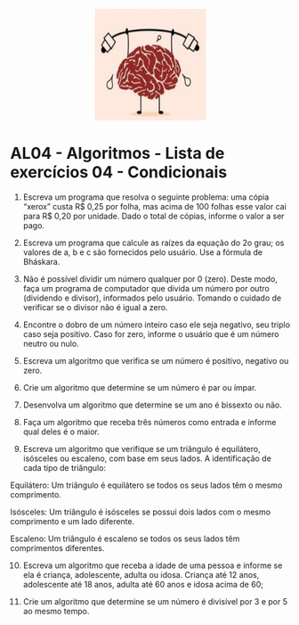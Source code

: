 <p align="center">
  <img src="./imagens/treinarCerebro.jpg" alt="Cérebro" width="200" height="200">
</p>

# AL04 - Algoritmos - Lista de exercícios 04 - Condicionais

1) Escreva um programa que resolva o seguinte problema: uma cópia “xerox” custa R$ 0,25 por folha, mas acima de 100 folhas esse valor cai para R$ 0,20 por unidade. Dado o total de cópias, informe o valor a ser pago.

2) Escreva um programa que calcule as raízes da equação do 2o grau; os valores de a, b e c são fornecidos pelo usuário. Use a fórmula de Bháskara.

3) Não é possível dividir um número qualquer por 0 (zero). Deste modo, faça um programa de computador que divida um número por outro (dividendo e divisor), informados pelo usuário. Tomando o cuidado de verificar se o divisor não é igual a zero.

4) Encontre o dobro de um número inteiro caso ele seja negativo, seu triplo caso seja positivo. Caso for zero, informe o usuário que é um número neutro ou nulo. 

5) Escreva um algoritmo que verifica se um número é positivo, negativo ou zero.

6) Crie um algoritmo que determine se um número é par ou ímpar.

7) Desenvolva um algoritmo que determine se um ano é bissexto ou não.

8) Faça um algoritmo que receba três números como entrada e informe qual deles é o maior.

9) Escreva um algoritmo que verifique se um triângulo é equilátero, isósceles ou escaleno,
   com base em seus lados. A identificação de cada tipo de triângulo:
   
   <div style="margin-left: 120px;">

Equilátero: Um triângulo é equilátero se todos os seus lados têm o mesmo
comprimento.

Isósceles: Um triângulo é isósceles se possui dois lados com o mesmo comprimento
e um lado diferente.

Escaleno: Um triângulo é escaleno se todos os seus lados têm comprimentos
diferentes.

</div>

10) Escreva um algoritmo que receba a idade de uma pessoa e informe se ela é criança, adolescente, adulta ou idosa. Criança até 12 anos, adolescente até 18 anos, adulta até 60 anos e idosa acima de 60;

11) Crie um algoritmo que determine se um número é divisível por 3 e por 5 ao mesmo tempo.